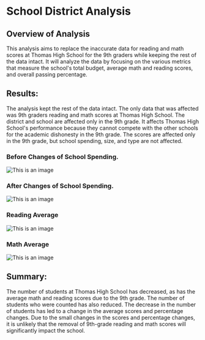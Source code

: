 # School District Analysis

## Overview of Analysis

This analysis aims to replace the inaccurate data for reading and math scores at Thomas High School for the 9th graders while keeping the rest of the data intact. It will analyze the data by focusing on the various metrics that measure the school's total budget, average math and reading scores, and overall passing percentage.


## Results:

The analysis kept the rest of the data intact. The only data that was affected was 9th graders reading and math scores at Thomas High School. The district and school are affected only in the 9th grade. It affects Thomas High School's performance because they cannot compete with the other schools for the academic dishonesty in the 9th grade. The scores are affected only in the 9th grade, but school spending, size, and type are not affected.


### Before Changes of School Spending.

![This is an image](https://github.com/Wrancher123/School_District_Analysis/blob/main/Resources/Screen%20Shot%202022-04-02%20at%2011.31.35%20AM.png)

### After Changes of School Spending.

![This is an image](https://github.com/Wrancher123/School_District_Analysis/blob/main/Resources/Screen%20Shot%202022-04-02%20at%2011.32.05%20AM.png)

### Reading Average

![This is an image](https://github.com/Wrancher123/School_District_Analysis/blob/main/Resources/Screen%20Shot%202022-04-02%20at%2011.54.54%20AM.png)

### Math Average

![This is an image](https://github.com/Wrancher123/School_District_Analysis/blob/main/Resources/Screen%20Shot%202022-04-02%20at%2011.55.12%20AM.png)

## Summary:

The number of students at Thomas High School has decreased, as has the average math and reading scores due to the 9th grade. The number of students who were counted has also reduced. The decrease in the number of students has led to a change in the average scores and percentage changes. Due to the small changes in the scores and percentage changes, it is unlikely that the removal of 9th-grade reading and math scores will significantly impact the school.